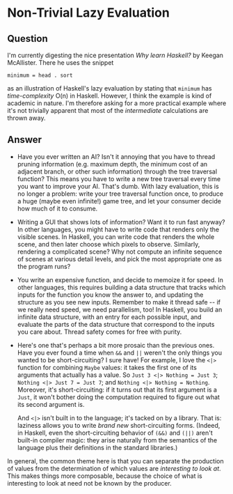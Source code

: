 
# Non-Trivial Lazy Evaluation

## Question
        
I'm currently digesting the nice presentation _Why learn Haskell?_ by Keegan McAllister. There he uses the snippet

    minimum = head . sort
    

as an illustration of Haskell's lazy evaluation by stating that `minimum` has _time-complexity_ O(n) in Haskell. However, I think the example is kind of academic in nature. I'm therefore asking for a more practical example where it's not trivially apparent that most of the _intermediate_ calculations are thrown away.

## Answer
        
*   Have you ever written an AI? Isn't it annoying that you have to thread pruning information (e.g. maximum depth, the minimum cost of an adjacent branch, or other such information) through the tree traversal function? This means you have to write a new tree traversal every time you want to improve your AI. That's dumb. With lazy evaluation, this is no longer a problem: write your tree traversal function once, to produce a huge (maybe even infinite!) game tree, and let your consumer decide how much of it to consume.
    
*   Writing a GUI that shows lots of information? Want it to run fast anyway? In other languages, you might have to write code that renders only the visible scenes. In Haskell, you can write code that renders the whole scene, and then later choose which pixels to observe. Similarly, rendering a complicated scene? Why not compute an infinite sequence of scenes at various detail levels, and pick the most appropriate one as the program runs?
    
*   You write an expensive function, and decide to memoize it for speed. In other languages, this requires building a data structure that tracks which inputs for the function you know the answer to, and updating the structure as you see new inputs. Remember to make it thread safe -- if we really need speed, we need parallelism, too! In Haskell, you build an infinite data structure, with an entry for each possible input, and evaluate the parts of the data structure that correspond to the inputs you care about. Thread safety comes for free with purity.
    
*   Here's one that's perhaps a bit more prosaic than the previous ones. Have you ever found a time when `&&` and `||` weren't the only things you wanted to be short-circuiting? I sure have! For example, I love the `<|>` function for combining `Maybe` values: it takes the first one of its arguments that actually has a value. So `Just 3 <|> Nothing = Just 3`; `Nothing <|> Just 7 = Just 7`; and `Nothing <|> Nothing = Nothing`. Moreover, it's short-circuiting: if it turns out that its first argument is a `Just`, it won't bother doing the computation required to figure out what its second argument is.
    
    And `<|>` isn't built in to the language; it's tacked on by a library. That is: laziness allows you to write _brand new_ short-circuiting forms. (Indeed, in Haskell, even the short-circuiting behavior of `(&&)` and `(||)` aren't built-in compiler magic: they arise naturally from the semantics of the language plus their definitions in the standard libraries.)
    

In general, the common theme here is that you can separate the production of values from the determination of which values are _interesting to look at_. This makes things more composable, because the choice of what is interesting to look at need not be known by the producer.
